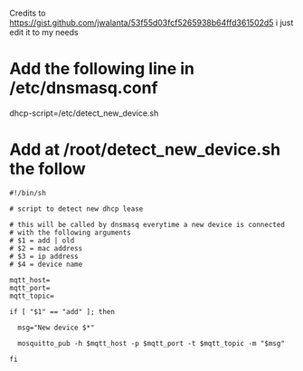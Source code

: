 Credits to https://gist.github.com/jwalanta/53f55d03fcf5265938b64ffd361502d5 i just edit it to my needs

# Add the following line in /etc/dnsmasq.conf
dhcp-script=/etc/detect_new_device.sh

# Add at /root/detect_new_device.sh the follow
```
#!/bin/sh

# script to detect new dhcp lease

# this will be called by dnsmasq everytime a new device is connected
# with the following arguments
# $1 = add | old
# $2 = mac address
# $3 = ip address
# $4 = device name

mqtt_host=
mqtt_port=
mqtt_topic=

if [ "$1" == "add" ]; then

  msg="New device $*"

  mosquitto_pub -h $mqtt_host -p $mqtt_port -t $mqtt_topic -m "$msg"

fi
```

